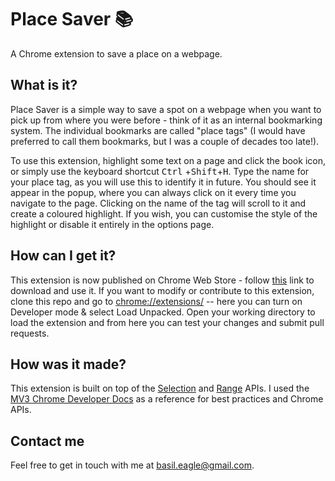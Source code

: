 # Place Saver :books: #
A Chrome extension to save a place on a webpage.

## What is it? ##
Place Saver is a simple way to save a spot on a webpage when you want to pick up from where you were before - think of it as an internal bookmarking system. The individual bookmarks are called "place tags" (I would have preferred to call them bookmarks, but I was a couple of decades too late!).

To use this extension, highlight some text on a page and click the book icon, or simply use the keyboard shortcut <kbd>Ctrl</kbd> +<kbd>Shift</kbd>+<kbd>H</kbd>. Type the name for your place tag, as you will use this to identify it in future. You should see it appear in the popup, where you can always click on it every time you navigate to the page. Clicking on the name of the tag will scroll to it and create a coloured highlight. If you wish, you can customise the style of the highlight or disable it entirely in the options page.

## How can I get it? ##
This extension is now published on Chrome Web Store - follow [this](https://chrome.google.com/webstore/detail/place-saver/kmkngkcillbdklmmdkjffddbfdlnlfop?hl=en-GB&authuser=0 "Placesaver") link to download and use it. If you want to modify or contribute to this extension, clone this repo and go to <chrome://extensions/> -- here you can turn on Developer mode & select Load Unpacked. Open your working directory to load the extension and from here you can test your changes and submit pull requests.

## How was it made? ##
This extension is built on top of the [Selection](https://developer.mozilla.org/en-US/docs/Web/API/Selection "Selection API") and [Range](https://developer.mozilla.org/en-US/docs/Web/API/Range "Range API") APIs. I used the [MV3 Chrome Developer Docs](https://developer.chrome.com/docs/extensions/mv3/ "MV3 Chrome Developer Docs") as a reference for best practices and Chrome APIs.

## Contact me ##
Feel free to get in touch with me at basil.eagle@gmail.com.
